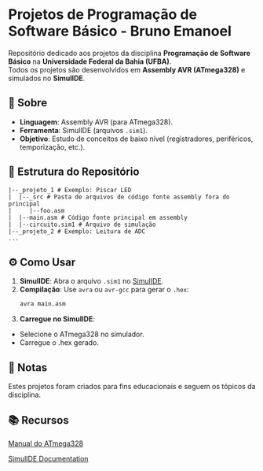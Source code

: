 # Projetos de Programação de Software Básico - Bruno Emanoel

Repositório dedicado aos projetos da disciplina **Programação de Software Básico** na **Universidade Federal da Bahia (UFBA)**.  
Todos os projetos são desenvolvidos em **Assembly AVR (ATmega328)** e simulados no **SimulIDE**.

## 📌 Sobre
- **Linguagem**: Assembly AVR (para ATmega328).
- **Ferramenta**: SimulIDE (arquivos `.sim1`).
- **Objetivo**: Estudo de conceitos de baixo nível (registradores, periféricos, temporização, etc.).

## 📂 Estrutura do Repositório
```
|--_projeto_1 # Exemplo: Piscar LED
|  |--_src # Pasta de arquivos de código fonte assembly fora do principal
|     |--foo.asm
|  |--main.asm # Código fonte principal em assembly
|  |--circuito.sim1 # Arquivo de simulação
|--_projeto_2 # Exemplo: Leitura de ADC
...
```

## ⚙️ Como Usar
1. **SimulIDE**: Abra o arquivo `.sim1` no [SimulIDE](https://www.simulide.com/).
2. **Compilação**: Use `avra` ou `avr-gcc` para gerar o `.hex`:
   ```bash
   avra main.asm
3. **Carregue no SimulIDE**:
- Selecione o ATmega328 no simulador.
- Carregue o .hex gerado.

## 📝 Notas

  Estes projetos foram criados para fins educacionais e seguem os tópicos da disciplina.

## 📚 Recursos

[Manual do ATmega328](https://ww1.microchip.com/downloads/en/DeviceDoc/Atmel-7810-Automotive-Microcontrollers-ATmega328P_Datasheet.pdf)

[SimulIDE Documentation](https://simulide.com/p/simulidekb/)

